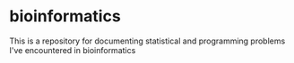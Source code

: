 # bioinformatics
This is a repository for documenting statistical and programming problems I've encountered in bioinformatics
